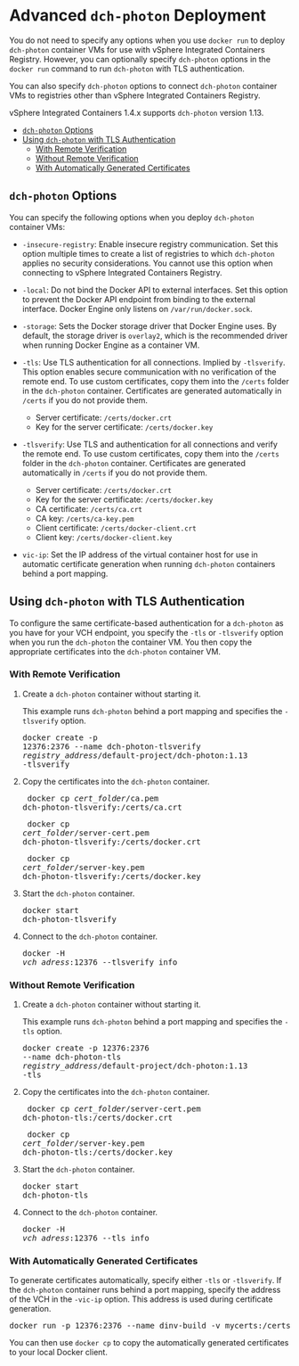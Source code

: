 # Advanced `dch-photon` Deployment 

You do not need to specify any options when you use `docker run` to deploy `dch-photon` container VMs for use with vSphere Integrated Containers Registry. However, you can optionally specify `dch-photon` options in the `docker run` command to run `dch-photon` with TLS authentication.

You can also specify `dch-photon` options to connect `dch-photon` container VMs to registries other than vSphere Integrated Containers Registry.

vSphere Integrated Containers 1.4.x supports `dch-photon` version 1.13.

- [`dch-photon` Options](#options)
- [Using `dch-photon` with TLS Authentication](#auth)
  - [With Remote Verification](#auth_tlsverify) 
  - [Without Remote Verification](#auth_tls)
  - [With Automatically Generated Certificates](#auth_auto)

## `dch-photon` Options <a id="options"></a>

You can specify the following options when you deploy `dch-photon` container VMs:

- `-insecure-registry`: Enable insecure registry communication. Set this option multiple times to create a list of registries to which `dch-photon` applies no security considerations. You cannot use this option when connecting to vSphere Integrated Containers Registry.
- `-local`: Do not bind the Docker API to external interfaces. Set this option to prevent the Docker API endpoint from binding to the external interface. Docker Engine only listens on `/var/run/docker.sock`.
- `-storage`: Sets the Docker storage driver that Docker Engine uses. By default, the storage driver is `overlay2`, which is the recommended driver when running Docker Engine as a container VM.
- `-tls`: Use TLS authentication for all connections. Implied by `-tlsverify`. This option enables secure communication with no verification of the remote end. To use custom certificates, copy them into the `/certs` folder in the `dch-photon` container. Certificates are generated automatically in `/certs` if you do not provide them. 

   -  Server certificate: `/certs/docker.crt`
   -  Key for the server certificate: `/certs/docker.key`
- `-tlsverify`: Use TLS and authentication for all connections and verify the remote end. To use custom certificates, copy them into the `/certs` folder in the `dch-photon` container. Certificates are generated automatically in `/certs` if you do not provide them. 

  - Server certificate: `/certs/docker.crt`
  - Key for the server certificate: `/certs/docker.key`
  - CA certificate: `/certs/ca.crt` 
  - CA key: `/certs/ca-key.pem` 
  - Client certificate: `/certs/docker-client.crt`
  - Client key: `/certs/docker-client.key` 
- `vic-ip`: Set the IP address of the virtual container host for  use in automatic certificate generation when running `dch-photon` containers behind a port mapping.


## Using `dch-photon` with TLS Authentication <a id="auth"></a>

To configure the same certificate-based authentication for a `dch-photon` as you have for your VCH endpoint, you specify the `-tls` or `-tlsverify` option when you run the `dch-photon` the container VM. You then copy the appropriate certificates into the `dch-photon` container VM.

### With Remote Verification <a id="auth_tlsverify"></a>

1. Create a `dch-photon` container without starting it.

    This example runs `dch-photon` behind a port mapping and specifies the `-tlsverify` option.<pre>docker create -p 12376:2376 --name dch-photon-tlsverify <i>registry_address</i>/default-project/dch-photon:1.13 -tlsverify</pre>

2. Copy the certificates into the `dch-photon` container.<pre> docker cp <i>cert_folder</i>/ca.pem dch-photon-tlsverify:/certs/ca.crt</pre><pre> docker cp <i>cert_folder</i>/server-cert.pem dch-photon-tlsverify:/certs/docker.crt</pre><pre> docker cp <i>cert_folder</i>/server-key.pem dch-photon-tlsverify:/certs/docker.key</pre>   
3. Start the `dch-photon` container.<pre>docker start dch-photon-tlsverify</pre>
4. Connect to the `dch-photon` container.<pre>docker -H <i>vch_adress</i>:12376 --tlsverify info</pre>

### Without Remote Verification <a id="auth_tls"></a>

1. Create a `dch-photon` container without starting it.

    This example runs `dch-photon` behind a port mapping and specifies the `-tls` option.<pre>docker create -p 12376:2376 --name dch-photon-tls <i>registry_address</i>/default-project/dch-photon:1.13 -tls</pre>

2. Copy the certificates into the `dch-photon` container.<pre> docker cp <i>cert_folder</i>/server-cert.pem dch-photon-tls:/certs/docker.crt</pre><pre> docker cp <i>cert_folder</i>/server-key.pem dch-photon-tls:/certs/docker.key</pre>   
3. Start the `dch-photon` container.<pre>docker start dch-photon-tls</pre>
4. Connect to the `dch-photon` container.<pre>docker -H <i>vch_adress</i>:12376 --tls info</pre>

### With Automatically Generated Certificates <a id="auth_auto"></a>

To generate certificates automatically, specify either `-tls` or `-tlsverify`. If the `dch-photon` container runs behind a port mapping, specify the address of the VCH in the `-vic-ip` option. This address is used during certificate generation.

<pre>docker run -p 12376:2376 --name dinv-build -v mycerts:/certs vmware/dch-photon -tlsverify -vic-ip <i>vch_adress</i></pre>

You can then use `docker cp` to copy the automatically generated certificates to your local Docker client.